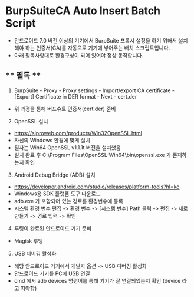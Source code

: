 # BurpSuiteCA Auto Insert Batch Script
- 안드로이드 7.0 버전 이상의 기기에서 BurpSuite 프록시 설정을 하기 위해서 설치해야 하는 인증서(CA)를 자동으로 기기에 넣어주는 배치 스크립트입니다.
- 아래 필독사항대로 환경구성이 되어 있어야 정상 동작합니다.

## ** 필독 **
1. BurpSuite - Proxy - Proxy settings - Import/export CA certificate - [Export] Certificate in DER format - Next - cert.der
- 위 과정을 통해 버프슈트 인증서(cert.der) 준비

2. OpenSSL 설치
- https://slproweb.com/products/Win32OpenSSL.html
- 자신의 Windows 환경에 맞게 설치
- 필자는 Win64 OpenSSL v1.1.1t 버전을 설치했음
- 설치 완료 후 C:\Program Files\OpenSSL-Win64\bin\openssl.exe 가 존재하는지 확인

3. Android Debug Bridge (ADB) 설치
- https://developer.android.com/studio/releases/platform-tools?hl=ko
- Windows용 SDK 플랫폼 도구 다운로드
- adb.exe 가 포함되어 있는 경로를 환경변수에 등록
- 시스템 환경 변수 편집 -> 환경 변수 -> [시스템 변수] Path 클릭 -> 편집 -> 새로 만들기 -> 경로 입력 -> 확인

4. 루팅이 완료된 안드로이드 기기 준비
- Magisk 루팅

5. USB 디버깅 활성화
- 해당 안드로이드 기기에서 개발자 옵션 -> USB 디버깅 활성화
- 안드로이드 기기를 PC에 USB 연결
- cmd 에서 adb devices 명령어를 통해 기기가 잘 연결되었는지 확인 (device 라고 떠야함)
